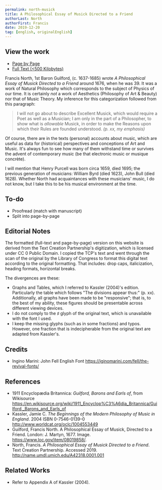 ```yaml
---
permalink: north-musick
title: A Philosophical Essay of Musick Directed to a Friend
authorLast: North
authorFirst: Francis
date: 2019-12-20
tag: [english, originalEnglish]
---
```


## View the work

* [Page by Page](/north-musick/page)
* [Full Text (<500 Kilobytes)](/north-musick/full)

Francis North, 1st Baron Guilford, (c. 1637-1685) wrote _A Philosophical Essay of Musick Directed to a Friend_ around 1676, when he was 39. It was a work of Natural Philosophy which corresponds to the subject of Physics of our time. It is certainly _not_ a work of Aesthetics (Philosophy of Art & Beauty) nor that of Music Theory. My inference for this categorization followed from this paragraph:

> I will not go about to describe Excellent Musick, which would require a Poet as well as a Musician; I am only in the part of a Philosopher, to show what is _allowable_ Musick, in order to make the Reasons upon which their Rules are founded understood. _(p. xx, my emphasis)_

Of course, there are in the texts (personal) accounts about music, which are useful as data for (historical) perspectives and conceptions of Art and Music. It's always fun to see how many of them withstand time or survives the advent of contemporary music (be that electronic music or musique concrète).

I will mention that Henry Purcell was born circa 1659, died 1695; the previous generation of musicians: William Byrd (died 1623), John Bull (died 1628). Whether North had acquaintances with these musicians' music, I do not know, but I take this to be his musical environment at the time. 

## To-do

* Proofread (match with manuscript)
* Split into page-by-page

## Editorial Notes

The formatted (full-text and page-by-page) version on this website is derived from the Text Creation Partnership's digitization, which is licensed under CC 0 Public Domain. I copied the TCP's text and went through the scan of the original by the Library of Congress to format this digital text according to the original formatting. That includes: drop caps, italicization, heading formats, horizontal breaks.

The divergences are these:
* Graphs and Tables, which I referred to Kassler (2004)'s edition. Particularly the table which follows "The divisions appear thus:" (p. xx). Additionally, all graphs have been made to be "responsive"; that is, to the best of my ability, these figures should be presentable across different viewing devices.
* I do not comply to the ♯ glyph of the original text, which is unavailable with the font I used.
* I keep the missing glyphs (such as in some fractions) and typos. However, one fraction that is indecipherable from the original text are adapted from Kassler's.

## Credits

* Ingino Marini: John Fell English Font https://iginomarini.com/fell/the-revival-fonts/

## References

* 1911 Encyclopædia Britannica: _Guilford, Barons and Earls of_, from Wikisource https://en.wikisource.org/wiki/1911_Encyclop%C3%A6dia_Britannica/Guilford,_Barons_and_Earls_of
* Kassler, Jamie C. _The Beginnings of the Modern Philosophy of Music in England_. 2004 ISBN 0-7546-0139-0 http://www.worldcat.org/oclc/1004553449
* Guilford, Francis North. A Philosophical Essay of Musick, Directed to a Friend. London: J. Martyn, 1677. Image. https://www.loc.gov/item/08019858/.
* North, Francis. _A Philosophical Essay of Musick Directed to a Friend_. Text Creation Partnership. Accessed 2019. http://name.umdl.umich.edu/A42318.0001.001

## Related Works 

* Refer to Appendix A of Kassler (2004).